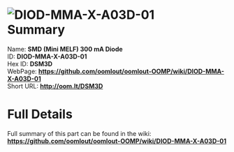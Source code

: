 
![DIOD-MMA-X-A03D-01](https://github.com/oomlout/oomlout-OOMP/blob/master/parts/DIOD-MMA-X-A03D-01/DIOD-MMA-X-A03D-01_420.jpg)   
Summary
=================
  
Name: __SMD (Mini MELF) 300 mA Diode__    
ID: __DIOD-MMA-X-A03D-01__   
Hex ID: __DSM3D__   
WebPage: __https://github.com/oomlout/oomlout-OOMP/wiki/DIOD-MMA-X-A03D-01__   
Short URL: __http://oom.lt/DSM3D__   

Full Details
==========================
Full summary of this part can be found in the wiki:   
__https://github.com/oomlout/oomlout-OOMP/wiki/DIOD-MMA-X-A03D-01__    


